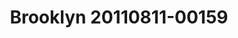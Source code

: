 ---
ee_id_thing: '4343'
site: '1'
type: '2'
inv_num: 2016-021
add_credit:
url: 2016-021-brooklyn-20110811-00159
title: Brooklyn 20110811-00159
year: '2016'
display_year: '2016'
medium: Chromogenic print
dims: 168 x 95.8 x 4 cm
pitch:
ps:
live_url:
youtube:
https://github.com/coryarcangel/alu:
imgs: brooklyn-20110811-00159-2016-021-full-database-JH.jpg
subheading:
download:
commission:
related:
layout: things-i-made
---